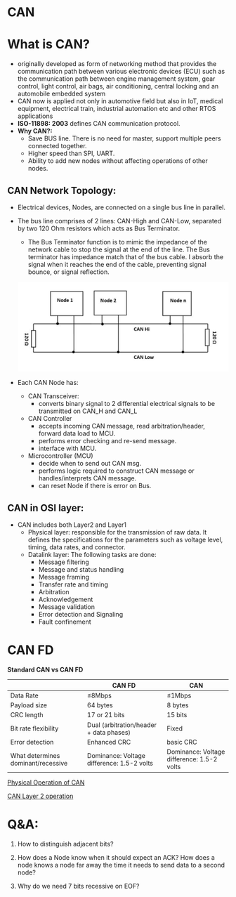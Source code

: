 # CAN

# What is CAN?

- originally developed as form of networking method that provides the communication path between various [](http://microcontrollerslab.com/introduction-electronics-lab-components/)electronic devices (ECU) such as the communication path between engine management system, gear control, light control, air bags, air conditioning, central locking and an automobile embedded system
- CAN now is applied not only in automotive field but also in IoT, medical equipment, electrical train, industrial automation etc and other RTOS applications
- **ISO-11898: 2003**  defines CAN communication protocol.
- **Why CAN?:**
    - Save BUS line. There is no need for master, support multiple peers connected together.
    - Higher speed than SPI, UART.
    - Ability to add new nodes without affecting operations of other nodes.

## CAN Network Topology:

- Electrical devices, Nodes, are connected on a single bus line in parallel.
- The bus line comprises of 2 lines: CAN-High and CAN-Low, separated by two 120 Ohm resistors which acts as Bus Terminator.
    - The Bus Terminator function is to mimic the impedance of the network cable to stop the signal at the end of the line. The Bus terminator has impedance match that of the bus cable. I absorb the signal when it reaches the end of the cable, preventing signal bounce, or signal reflection.
    
    ![image.png](image.png)
    
- Each CAN Node has:
    - CAN Transceiver:
        - converts binary signal to 2 differential electrical signals to be transmitted on CAN_H and CAN_L
    - CAN Controller
        - accepts incoming CAN message, read arbitration/header, forward data load to MCU.
        - performs error checking and re-send message.
        - interface with MCU.
    - Microcontroller (MCU)
        - decide when to send out CAN msg.
        - performs logic required to construct CAN message or handles/interprets CAN message.
        - can reset Node if there is error on Bus.

## CAN in OSI layer:

- CAN includes both Layer2 and Layer1
    - Physical layer: responsible for the transmission of raw data. It defines the specifications for the parameters such as voltage level, timing, data rates, and connector.
    - Datalink layer: The following tasks are done:
        - Message filtering
        - Message and status handling
        - Message framing
        - Transfer rate and timing
        - Arbitration
        - Acknowledgement
        - Message validation
        - Error detection and Signaling
        - Fault confinement

# CAN FD

**Standard CAN vs CAN FD**

|  | CAN FD | CAN |
| --- | --- | --- |
| Data Rate | ≤8Mbps | ≤1Mbps |
| Payload size | 64 bytes | 8 bytes |
| CRC length | 17 or 21 bits | 15 bits |
| Bit rate flexibility | Dual (arbitration/header + data phases) | Fixed |
| Error detection | Enhanced CRC | basic CRC |
| What determines dominant/recessive | Dominance: Voltage difference: 1.5-2 volts | Dominance: Voltage difference: 1.5-2 volts |

[Physical Operation of CAN](Physical%20Operation%20of%20CAN%2015ae19aaf59580098d2adc0d942c843c.md)

[CAN Layer 2 operation ](CAN%20Layer%202%20operation%2015ae19aaf59580d69703fa93a8b48fb2.md)

# Q&A:

1. How to distinguish adjacent bits? 

1. How does a Node know when it should expect an ACK? How does a node knows a node far away the time it needs to send data to a second node?

1. Why do we need 7 bits recessive on EOF?